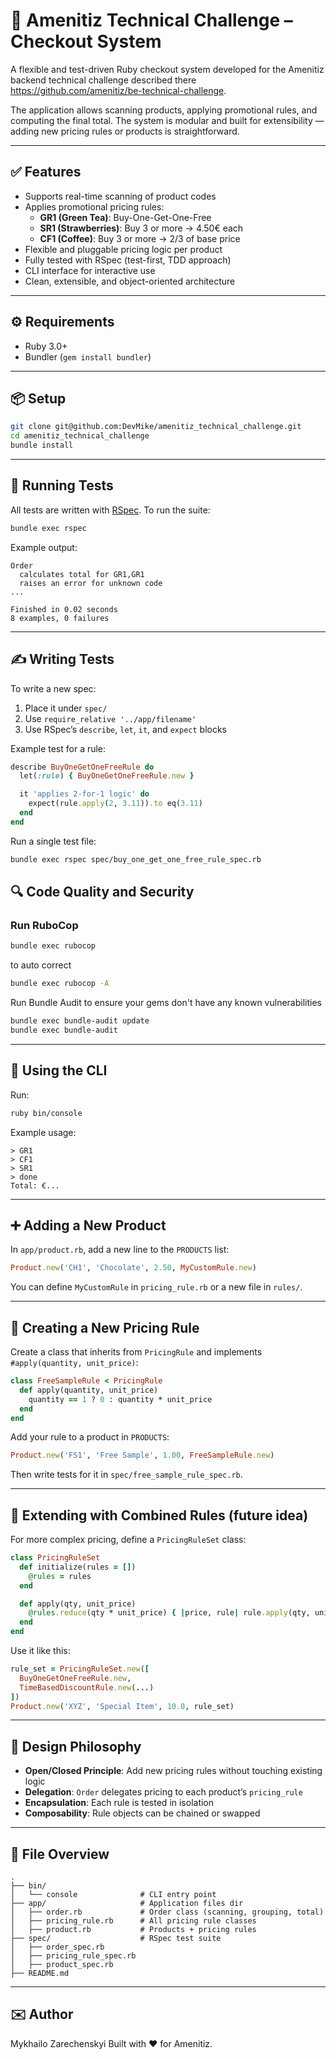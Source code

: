 # 🧾 Amenitiz Technical Challenge – Checkout System

A flexible and test-driven Ruby checkout system developed for the Amenitiz backend technical challenge described there https://github.com/amenitiz/be-technical-challenge.

The application allows scanning products, applying promotional rules, and computing the final total. The system is modular and built for extensibility — adding new pricing rules or products is straightforward.

---

## ✅ Features

- Supports real-time scanning of product codes
- Applies promotional pricing rules:
  - **GR1 (Green Tea)**: Buy-One-Get-One-Free
  - **SR1 (Strawberries)**: Buy 3 or more → 4.50€ each
  - **CF1 (Coffee)**: Buy 3 or more → 2/3 of base price
- Flexible and pluggable pricing logic per product
- Fully tested with RSpec (test-first, TDD approach)
- CLI interface for interactive use
- Clean, extensible, and object-oriented architecture

---

## ⚙️ Requirements

- Ruby 3.0+
- Bundler (`gem install bundler`)

---

## 📦 Setup

```bash
git clone git@github.com:DevMike/amenitiz_technical_challenge.git
cd amenitiz_technical_challenge
bundle install
```

---

## 🧪 Running Tests

All tests are written with [RSpec](https://rspec.info/). To run the suite:

```bash
bundle exec rspec
```

Example output:

```
Order
  calculates total for GR1,GR1
  raises an error for unknown code
...

Finished in 0.02 seconds
8 examples, 0 failures
```

---

## ✍️ Writing Tests

To write a new spec:

1. Place it under `spec/`
2. Use `require_relative '../app/filename'`
3. Use RSpec’s `describe`, `let`, `it`, and `expect` blocks

Example test for a rule:

```ruby
describe BuyOneGetOneFreeRule do
  let(:rule) { BuyOneGetOneFreeRule.new }

  it 'applies 2-for-1 logic' do
    expect(rule.apply(2, 3.11)).to eq(3.11)
  end
end
```

Run a single test file:

```bash
bundle exec rspec spec/buy_one_get_one_free_rule_spec.rb
```

## 🔍 Code Quality and Security

### Run RuboCop

```bash
bundle exec rubocop
```
to auto correct
```bash
bundle exec rubocop -A
```

Run Bundle Audit to ensure your gems don't have any known vulnerabilities
```bash
bundle exec bundle-audit update
bundle exec bundle-audit
```

---

## 🛒 Using the CLI

Run:

```bash
ruby bin/console
```

Example usage:

```
> GR1
> CF1
> SR1
> done
Total: €...
```

---

## ➕ Adding a New Product

In `app/product.rb`, add a new line to the `PRODUCTS` list:

```ruby
Product.new('CH1', 'Chocolate', 2.50, MyCustomRule.new)
```

You can define `MyCustomRule` in `pricing_rule.rb` or a new file in `rules/`.

---

## 🧠 Creating a New Pricing Rule

Create a class that inherits from `PricingRule` and implements `#apply(quantity, unit_price)`:

```ruby
class FreeSampleRule < PricingRule
  def apply(quantity, unit_price)
    quantity == 1 ? 0 : quantity * unit_price
  end
end
```

Add your rule to a product in `PRODUCTS`:

```ruby
Product.new('FS1', 'Free Sample', 1.00, FreeSampleRule.new)
```

Then write tests for it in `spec/free_sample_rule_spec.rb`.

---

## 🧩 Extending with Combined Rules (future idea)

For more complex pricing, define a `PricingRuleSet` class:

```ruby
class PricingRuleSet
  def initialize(rules = [])
    @rules = rules
  end

  def apply(qty, unit_price)
    @rules.reduce(qty * unit_price) { |price, rule| rule.apply(qty, unit_price) }
  end
end
```

Use it like this:

```ruby
rule_set = PricingRuleSet.new([
  BuyOneGetOneFreeRule.new,
  TimeBasedDiscountRule.new(...)
])
Product.new('XYZ', 'Special Item', 10.0, rule_set)
```

---

## 🧠 Design Philosophy

* **Open/Closed Principle**: Add new pricing rules without touching existing logic
* **Delegation**: `Order` delegates pricing to each product’s `pricing_rule`
* **Encapsulation**: Each rule is tested in isolation
* **Composability**: Rule objects can be chained or swapped

---

## 📁 File Overview

```
.
├── bin/
│   └── console              # CLI entry point
├── app/                     # Application files dir
│   ├── order.rb             # Order class (scanning, grouping, total)
│   ├── pricing_rule.rb      # All pricing rule classes
│   ├── product.rb           # Products + pricing rules
├── spec/                    # RSpec test suite
│   ├── order_spec.rb
│   ├── pricing_rule_spec.rb
│   ├── product_spec.rb
├── README.md
```

---

## ✉️ Author

Mykhailo Zarechenskyi
Built with ❤️ for Amenitiz.
